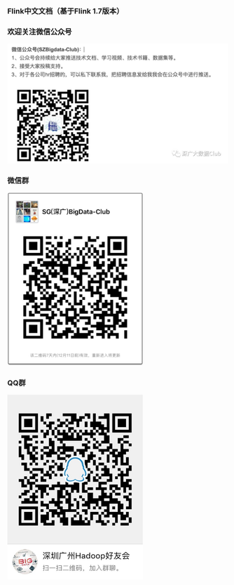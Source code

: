 ### Flink中文文档（基于Flink 1.7版本）

### 欢迎关注微信公众号
![SZBigdata-Club](https://github.com/Jonathan-Wei/jonathan-wei.github.io/blob/master/images/GZH.jpeg)

### 微信群
<img src="https://github.com/Jonathan-Wei/jonathan-wei.github.io/blob/master/images/IMG_1864.JPG" height="395" width="310">


### QQ群
<img src="https://github.com/Jonathan-Wei/jonathan-wei.github.io/blob/master/images/IMG_1865.JPG" height="421" width="310">
